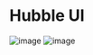 
# Hubble UI
![image](https://github.com/user-attachments/assets/629815d6-d3d2-4190-b900-70bd8f1f4a62)
![image](https://github.com/user-attachments/assets/784bb669-7315-4edb-a427-65877fdf7c77)


